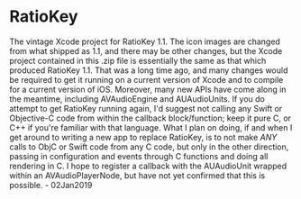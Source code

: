 # RatioKey
The vintage Xcode project for RatioKey 1.1.
The icon images are changed from what shipped as 1.1,
and there may be other changes, but the Xcode project
contained in this .zip file is essentially the same
as that which produced RatioKey 1.1.  That was a long
time ago, and many changes would be required to get
it running on a current version of Xcode and to compile
for a current version of iOS.  Moreover, many new APIs have come along in
the meantime, including AVAudioEngine and AUAudioUnits.
If you do attempt to get RatioKey running again, I'd
suggest not calling any Swift or Objective-C code from
within the callback block/function; keep it pure C, or
C++ if you're familiar with that language.  What I plan
on doing, if and when I get around to writing a new app
to replace RatioKey, is to not make *ANY* calls to ObjC
or Swift code from any C code, but only in the other
direction, passing in configuration and events through
C functions and doing all rendering in C.  I hope to
register a callback with the AUAudioUnit wrapped within
an AVAudioPlayerNode, but have not yet confirmed that
this is possible. - 02Jan2019
